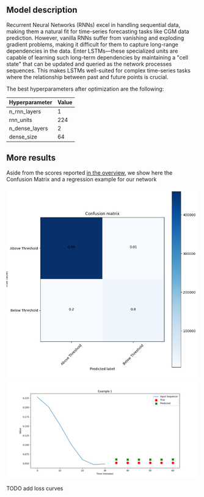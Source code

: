 ## Model description

Recurrent Neural Networks (RNNs) excel in handling sequential data, making them a natural fit for time-series forecasting tasks like CGM data prediction. However, vanilla RNNs suffer from vanishing and exploding gradient problems, making it difficult for them to capture long-range dependencies in the data. Enter LSTMs—these specialized units are capable of learning such long-term dependencies by maintaining a "cell state" that can be updated and queried as the network processes sequences. This makes LSTMs well-suited for complex time-series tasks where the relationship between past and future points is crucial.

The best hyperparameters after optimization are the following:

| Hyperparameter  | Value |
|-----------------|-------|
| n_rnn_layers    | 1     |
| rnn_units       | 224   |
| n_dense_layers  | 2     |
| dense_size      | 64    |

## More results

Aside from the scores reported [in the overview](https://francesco-vaselli.github.io/GlucoseGuard/overview1/), we show here the Confusion Matrix and a regression example for our network

![The cm](img/cm_rnn.png)
![The ts](img/ts_rnn.png)

TODO add loss curves
